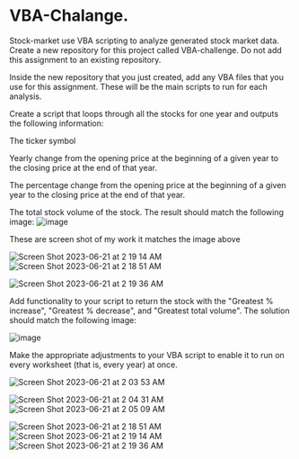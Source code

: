 # VBA-Chalange.
Stock-market
use VBA scripting to analyze generated stock market data.
Create a new repository for this project called VBA-challenge. Do not add this assignment to an existing repository.

Inside the new repository that you just created, add any VBA files that you use for this assignment. These will be the main scripts to run for each analysis.

Create a script that loops through all the stocks for one year and outputs the following information:

The ticker symbol

Yearly change from the opening price at the beginning of a given year to the closing price at the end of that year.

The percentage change from the opening price at the beginning of a given year to the closing price at the end of that year.

The total stock volume of the stock. The result should match the following image:
![image](https://github.com/leedthanh/VBA-Chalange./assets/135544908/bb488175-5cc9-45fb-b18d-52958d49b63a)


These are screen shot of my work it matches the image above

![Screen Shot 2023-06-21 at 2 19 14 AM](https://github.com/leedthanh/VBA-Chalange./assets/135544908/545a088d-0faa-48c4-8d21-806dce0e495e)
![Screen Shot 2023-06-21 at 2 18 51 AM](https://github.com/leedthanh/VBA-Chalange./assets/135544908/e8858250-9d24-468a-b27c-08a437eb7dde)

![Screen Shot 2023-06-21 at 2 19 36 AM](https://github.com/leedthanh/VBA-Chalange./assets/135544908/077d58c8-072b-4603-a724-779da11d731a)

Add functionality to your script to return the stock with the "Greatest % increase", "Greatest % decrease", and "Greatest total volume". The solution should match the following image:

![image](https://github.com/leedthanh/VBA-Chalange./assets/135544908/dcb22102-713b-4715-a46f-2c7ae1c3411a)

Make the appropriate adjustments to your VBA script to enable it to run on every worksheet (that is, every year) at once.

![Screen Shot 2023-06-21 at 2 03 53 AM](https://github.com/leedthanh/VBA-Chalange./assets/135544908/ce8be290-b1c6-46ff-bf06-5eea3af80547)

![Screen Shot 2023-06-21 at 2 04 31 AM](https://github.com/leedthanh/VBA-Chalange./assets/135544908/fe63b287-e195-4967-9b43-6ba8969863aa)
![Screen Shot 2023-06-21 at 2 05 09 AM](https://github.com/leedthanh/VBA-Chalange./assets/135544908/11ab1509-73a8-45d0-8fd3-4c7b7de2941f)

![Screen Shot 2023-06-21 at 2 18 51 AM](https://github.com/leedthanh/VBA-Chalange./assets/135544908/d04a94d8-63c5-41e4-ae6c-f6fdd553ba3b)
![Screen Shot 2023-06-21 at 2 19 14 AM](https://github.com/leedthanh/VBA-Chalange./assets/135544908/00c75121-4ddc-4265-885f-6028fbd0e074)
![Screen Shot 2023-06-21 at 2 19 36 AM](https://github.com/leedthanh/VBA-Chalange./assets/135544908/7a6d7c4e-c92c-471e-8864-9ed9f40b07ca)
